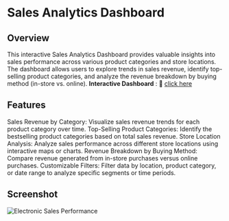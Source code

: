 # Sales Analytics Dashboard

## Overview
This interactive Sales Analytics Dashboard provides valuable insights into sales performance across various product categories and store locations. The dashboard allows users to explore trends in sales revenue, identify top-selling product categories, and analyze the revenue breakdown by buying method (in-store vs. online).
**Interactive Dashboard** : :link: [click here](https://lookerstudio.google.com/s/hiyhEbXFmHE)

## Features
Sales Revenue by Category: Visualize sales revenue trends for each product category over time.
Top-Selling Product Categories: Identify the bestselling product categories based on total sales revenue.
Store Location Analysis: Analyze sales performance across different store locations using interactive maps or charts.
Revenue Breakdown by Buying Method: Compare revenue generated from in-store purchases versus online purchases.
Customizable Filters: Filter data by location, product category, or date range to analyze specific segments or time periods.

## Screenshot
![Electronic Sales Performance](https://github.com/laksmiamalia/DASHBOARD/assets/113813929/a2565801-e317-4cef-b134-143c41e895a1)
